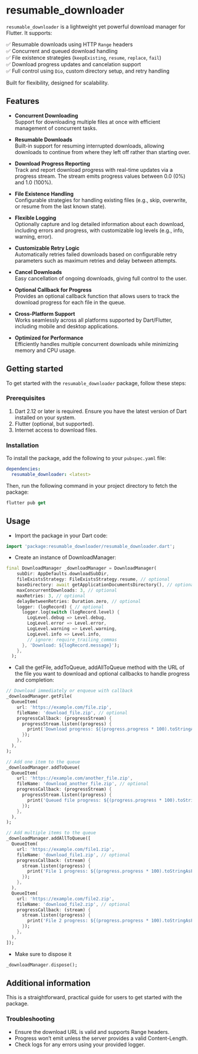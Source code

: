 # resumable_downloader

`resumable_downloader` is a lightweight yet powerful download manager for Flutter. It supports:

✅ Resumable downloads using HTTP `Range` headers  
✅ Concurrent and queued download handling  
✅ File existence strategies (`keepExisting`, `resume`, `replace`, `fail`)  
✅ Download progress updates and cancelation support  
✅ Full control using `Dio`, custom directory setup, and retry handling  

Built for flexibility, designed for scalability.

## Features

- **Concurrent Downloading**  
  Support for downloading multiple files at once with efficient management of concurrent tasks.

- **Resumable Downloads**  
  Built-in support for resuming interrupted downloads, allowing downloads to continue from where they left off rather than starting over.

- **Download Progress Reporting**  
  Track and report download progress with real-time updates via a progress stream. The stream emits progress values between 0.0 (0%) and 1.0 (100%).

- **File Existence Handling**  
  Configurable strategies for handling existing files (e.g., skip, overwrite, or resume from the last known state).

- **Flexible Logging**  
  Optionally capture and log detailed information about each download, including errors and progress, with customizable log levels (e.g., info, warning, error).

- **Customizable Retry Logic**  
  Automatically retries failed downloads based on configurable retry parameters such as maximum retries and delay between attempts.

- **Cancel Downloads**  
  Easy cancellation of ongoing downloads, giving full control to the user.

- **Optional Callback for Progress**  
  Provides an optional callback function that allows users to track the download progress for each file in the queue.

- **Cross-Platform Support**  
  Works seamlessly across all platforms supported by Dart/Flutter, including mobile and desktop applications.

- **Optimized for Performance**  
  Efficiently handles multiple concurrent downloads while minimizing memory and CPU usage.

## Getting started

To get started with the `resumable_downloader` package, follow these steps:

### Prerequisites

1. Dart 2.12 or later is required. Ensure you have the latest version of Dart installed on your system.
2. Flutter (optional, but supported).
3. Internet access to download files.

### Installation

To install the package, add the following to your `pubspec.yaml` file:

```yaml
dependencies:
  resumable_downloader: <latest>
```

Then, run the following command in your project directory to fetch the package:

```dart
flutter pub get
```

## Usage

- Import the package in your Dart code:

```dart
import 'package:resumable_downloader/resumable_downloader.dart';
```

- Create an instance of DownloadManager:

```dart
final DownloadManager _downloadManager = DownloadManager(
    subDir: AppDefaults.downloadSubDir,
    fileExistsStrategy: FileExistsStrategy.resume, // optional
    baseDirectory: await getApplicationDocumentsDirectory(), // optional
    maxConcurrentDownloads: 3, // optional
    maxRetries: 3, // optional
    delayBetweenRetries: Duration.zero, // optional
    logger: (logRecord) { // optional
      logger.log(switch (logRecord.level) {
        LogLevel.debug => Level.debug,
        LogLevel.error => Level.error,
        LogLevel.warning => Level.warning,
        LogLevel.info => Level.info,
        // ignore: require_trailing_commas
      }, 'Download: ${logRecord.message}');
    },
  );
```

- Call the getFile, addToQueue, addAllToQueue method with the URL of the file you want to download and optional callbacks to handle progress and completion:

```dart
// Download immediately or enqueue with callback
_downloadManager.getFile(
  QueueItem(
    url: 'https://example.com/file.zip',
    fileName: 'download_file.zip', // optional
    progressCallback: (progressStream) {
      progressStream.listen((progress) {
        print('Download progress: ${(progress.progress * 100).toStringAsFixed(1)}%');
      });
    },
  ),
);

// Add one item to the queue
_downloadManager.addToQueue(
  QueueItem(
    url: 'https://example.com/another_file.zip',
    fileName: 'download_another_file.zip', // optional
    progressCallback: (progressStream) {
      progressStream.listen((progress) {
        print('Queued file progress: ${(progress.progress * 100).toStringAsFixed(1)}%');
      });
    },
  ),
);

// Add multiple items to the queue
_downloadManager.addAllToQueue([
  QueueItem(
    url: 'https://example.com/file1.zip',
    fileName: 'download_file1.zip', // optional
    progressCallback: (stream) {
      stream.listen((progress) {
        print('File 1 progress: ${(progress.progress * 100).toStringAsFixed(1)}%');
      });
    },
  ),
  QueueItem(
    url: 'https://example.com/file2.zip',
    fileName: 'download_file2.zip', // optional
    progressCallback: (stream) {
      stream.listen((progress) {
        print('File 2 progress: ${(progress.progress * 100).toStringAsFixed(1)}%');
      });
    },
  ),
]);
```

- Make sure to dispose it

```dart
_downloadManager.dispose();
```

## Additional information

This is a straightforward, practical guide for users to get started with the package.

### Troubleshooting

- Ensure the download URL is valid and supports Range headers.
- Progress won’t emit unless the server provides a valid Content-Length.
- Check logs for any errors using your provided logger.
